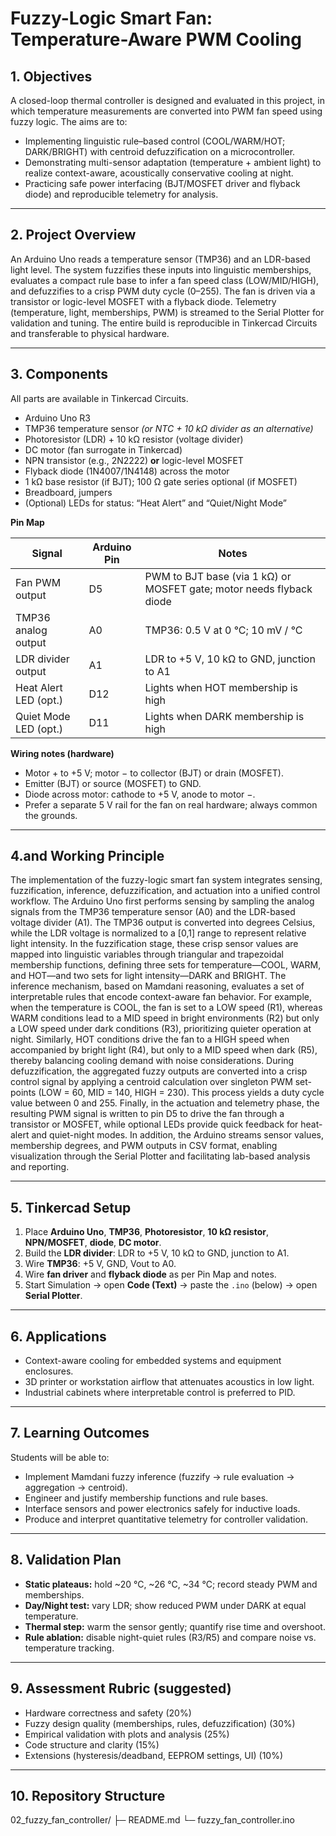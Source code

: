 # Fuzzy-Logic Smart Fan: Temperature-Aware PWM Cooling 

## 1. Objectives
A closed-loop thermal controller is designed and evaluated in this project, in which temperature measurements are converted into PWM fan speed using fuzzy logic. The aims are to:
- Implementing linguistic rule–based control (COOL/WARM/HOT; DARK/BRIGHT) with centroid defuzzification on a microcontroller.
- Demonstrating multi-sensor adaptation (temperature + ambient light) to realize context-aware, acoustically conservative cooling at night.
- Practicing safe power interfacing (BJT/MOSFET driver and flyback diode) and reproducible telemetry for analysis.

---

## 2. Project Overview
An Arduino Uno reads a temperature sensor (TMP36) and an LDR-based light level. The system fuzzifies these inputs into linguistic memberships, evaluates a compact rule base to infer a fan speed class (LOW/MID/HIGH), and defuzzifies to a crisp PWM duty cycle (0–255). The fan is driven via a transistor or logic-level MOSFET with a flyback diode. Telemetry (temperature, light, memberships, PWM) is streamed to the Serial Plotter for validation and tuning. The entire build is reproducible in Tinkercad Circuits and transferable to physical hardware.

---

## 3. Components
All parts are available in Tinkercad Circuits.

- Arduino Uno R3  
- TMP36 temperature sensor *(or NTC + 10 kΩ divider as an alternative)*  
- Photoresistor (LDR) + 10 kΩ resistor (voltage divider)  
- DC motor (fan surrogate in Tinkercad)  
- NPN transistor (e.g., 2N2222) **or** logic-level MOSFET  
- Flyback diode (1N4007/1N4148) across the motor  
- 1 kΩ base resistor (if BJT); 100 Ω gate series optional (if MOSFET)  
- Breadboard, jumpers  
- (Optional) LEDs for status: “Heat Alert” and “Quiet/Night Mode”

**Pin Map**

| Signal                 | Arduino Pin | Notes                                                                 |
|------------------------|-------------|-----------------------------------------------------------------------|
| Fan PWM output         | D5          | PWM to BJT base (via 1 kΩ) or MOSFET gate; motor needs flyback diode |
| TMP36 analog output    | A0          | TMP36: 0.5 V at 0 °C; 10 mV / °C                                     |
| LDR divider output     | A1          | LDR to +5 V, 10 kΩ to GND, junction to A1                             |
| Heat Alert LED (opt.)  | D12         | Lights when HOT membership is high                                    |
| Quiet Mode LED (opt.)  | D11         | Lights when DARK membership is high                                   |

**Wiring notes (hardware)**
- Motor + to +5 V; motor − to collector (BJT) or drain (MOSFET).  
- Emitter (BJT) or source (MOSFET) to GND.  
- Diode across motor: cathode to +5 V, anode to motor −.  
- Prefer a separate 5 V rail for the fan on real hardware; always common the grounds.

---

## 4.and Working Principle
The implementation of the fuzzy-logic smart fan system integrates sensing, fuzzification, inference, defuzzification, and actuation into a unified control workflow. The Arduino Uno first performs sensing by sampling the analog signals from the TMP36 temperature sensor (A0) and the LDR-based voltage divider (A1). The TMP36 output is converted into degrees Celsius, while the LDR voltage is normalized to a [0,1] range to represent relative light intensity. In the fuzzification stage, these crisp sensor values are mapped into linguistic variables through triangular and trapezoidal membership functions, defining three sets for temperature—COOL, WARM, and HOT—and two sets for light intensity—DARK and BRIGHT. The inference mechanism, based on Mamdani reasoning, evaluates a set of interpretable rules that encode context-aware fan behavior. For example, when the temperature is COOL, the fan is set to a LOW speed (R1), whereas WARM conditions lead to a MID speed in bright environments (R2) but only a LOW speed under dark conditions (R3), prioritizing quieter operation at night. Similarly, HOT conditions drive the fan to a HIGH speed when accompanied by bright light (R4), but only to a MID speed when dark (R5), thereby balancing cooling demand with noise considerations. During defuzzification, the aggregated fuzzy outputs are converted into a crisp control signal by applying a centroid calculation over singleton PWM set-points (LOW = 60, MID = 140, HIGH = 230). This process yields a duty cycle value between 0 and 255. Finally, in the actuation and telemetry phase, the resulting PWM signal is written to pin D5 to drive the fan through a transistor or MOSFET, while optional LEDs provide quick feedback for heat-alert and quiet-night modes. In addition, the Arduino streams sensor values, membership degrees, and PWM outputs in CSV format, enabling visualization through the Serial Plotter and facilitating lab-based analysis and reporting.

---

## 5. Tinkercad Setup
1. Place **Arduino Uno**, **TMP36**, **Photoresistor**, **10 kΩ resistor**, **NPN/MOSFET**, **diode**, **DC motor**.  
2. Build the **LDR divider**: LDR to +5 V, 10 kΩ to GND, junction to A1.  
3. Wire **TMP36**: +5 V, GND, Vout to A0.  
4. Wire **fan driver** and **flyback diode** as per Pin Map and notes.  
5. Start Simulation → open **Code (Text)** → paste the `.ino` (below) → open **Serial Plotter**.

---

## 6. Applications
- Context-aware cooling for embedded systems and equipment enclosures.  
- 3D printer or workstation airflow that attenuates acoustics in low light.  
- Industrial cabinets where interpretable control is preferred to PID.

---

## 7. Learning Outcomes
Students will be able to:
- Implement Mamdani fuzzy inference (fuzzify → rule evaluation → aggregation → centroid).  
- Engineer and justify membership functions and rule bases.  
- Interface sensors and power electronics safely for inductive loads.  
- Produce and interpret quantitative telemetry for controller validation.

---

## 8. Validation Plan
- **Static plateaus:** hold ~20 °C, ~26 °C, ~34 °C; record steady PWM and memberships.  
- **Day/Night test:** vary LDR; show reduced PWM under DARK at equal temperature.  
- **Thermal step:** warm the sensor gently; quantify rise time and overshoot.  
- **Rule ablation:** disable night-quiet rules (R3/R5) and compare noise vs. temperature tracking.

---

## 9. Assessment Rubric (suggested)
- Hardware correctness and safety (20%)  
- Fuzzy design quality (memberships, rules, defuzzification) (30%)  
- Empirical validation with plots and analysis (25%)  
- Code structure and clarity (15%)  
- Extensions (hysteresis/deadband, EEPROM settings, UI) (10%)

---

## 10. Repository Structure
02_fuzzy_fan_controller/
├─ README.md
└─ fuzzy_fan_controller.ino
